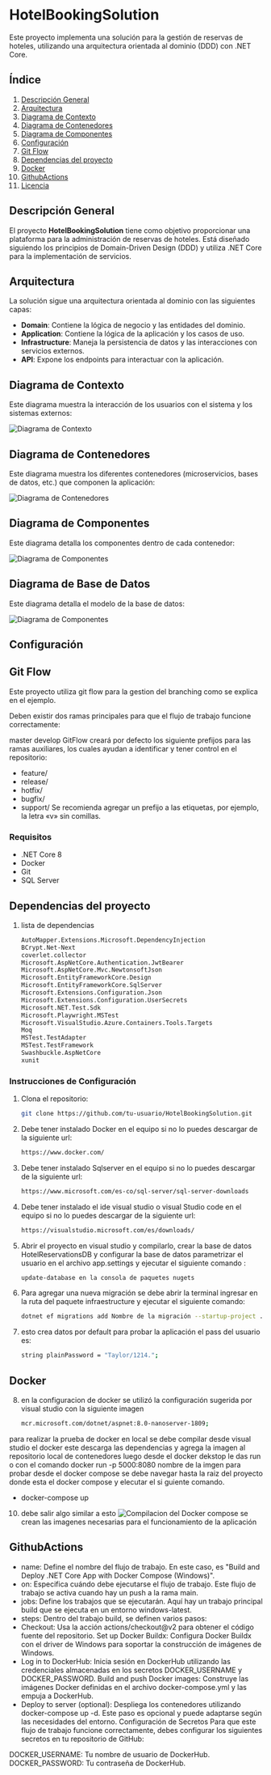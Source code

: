 # HotelBookingSolution

Este proyecto implementa una solución para la gestión de reservas de hoteles, utilizando una arquitectura orientada al dominio (DDD) con .NET Core.

## Índice

1. [Descripción General](#descripción-general)
2. [Arquitectura](#arquitectura)
3. [Diagrama de Contexto](#diagrama-de-contexto)
4. [Diagrama de Contenedores](#diagrama-de-contenedores)
5. [Diagrama de Componentes](#diagrama-de-componentes)
6. [Configuración](#configuración)
7. [Git Flow](#git-flow)
8. [Dependencias del proyecto](#dependencias-del-proyecto)
9. [Docker](#docker)
10. [GithubActions](#Actions)
11. [Licencia](#licencia)

## Descripción General

El proyecto **HotelBookingSolution** tiene como objetivo proporcionar una plataforma para la administración de reservas de hoteles. Está diseñado siguiendo los principios de Domain-Driven Design (DDD) y utiliza .NET Core para la implementación de servicios.

## Arquitectura

La solución sigue una arquitectura orientada al dominio con las siguientes capas:
- **Domain**: Contiene la lógica de negocio y las entidades del dominio.
- **Application**: Contiene la lógica de la aplicación y los casos de uso.
- **Infrastructure**: Maneja la persistencia de datos y las interacciones con servicios externos.
- **API**: Expone los endpoints para interactuar con la aplicación.

## Diagrama de Contexto

Este diagrama muestra la interacción de los usuarios con el sistema y los sistemas externos:

![Diagrama de Contexto](img/SamarttalentApi-Contexto.png)

## Diagrama de Contenedores

Este diagrama muestra los diferentes contenedores (microservicios, bases de datos, etc.) que componen la aplicación:

![Diagrama de Contenedores](img/SamarttalentApi-Contedores.png)

## Diagrama de Componentes

Este diagrama detalla los componentes dentro de cada contenedor:

![Diagrama de Componentes](img/SamarttalentApi-Componentes.png)

## Diagrama de Base de Datos

Este diagrama detalla el modelo de la base de datos:

![Diagrama de Componentes](img/HotelBookingSolution.jpeg)

## Configuración

## Git Flow
Este proyecto utiliza git flow para la gestion del branching como se explica en el ejemplo.

Deben existir dos ramas principales para que el flujo de trabajo funcione correctamente:

 

master
develop
GitFlow creará por defecto los siguiente prefijos para las ramas auxiliares, los cuales ayudan a identificar y tener control en el repositorio:

- feature/
- release/
- hotfix/
- bugfix/
- support/
Se recomienda agregar un prefijo a las etiquetas, por ejemplo, la letra «v» sin comillas.

### Requisitos

- .NET Core 8
- Docker
- Git
- SQL Server
## Dependencias del proyecto
1. lista de dependencias
   ```bash
   AutoMapper.Extensions.Microsoft.DependencyInjection
   BCrypt.Net-Next
   coverlet.collector
   Microsoft.AspNetCore.Authentication.JwtBearer
   Microsoft.AspNetCore.Mvc.NewtonsoftJson
   Microsoft.EntityFrameworkCore.Design
   Microsoft.EntityFrameworkCore.SqlServer
   Microsoft.Extensions.Configuration.Json
   Microsoft.Extensions.Configuration.UserSecrets
   Microsoft.NET.Test.Sdk
   Microsoft.Playwright.MSTest
   Microsoft.VisualStudio.Azure.Containers.Tools.Targets
   Moq
   MSTest.TestAdapter
   MSTest.TestFramework
   Swashbuckle.AspNetCore
   xunit

### Instrucciones de Configuración

1. Clona el repositorio:
   ```bash
   git clone https://github.com/tu-usuario/HotelBookingSolution.git
2. Debe tener instalado Docker en el equipo si no lo puedes descargar de la siguiente url:
   ```bash
   https://www.docker.com/
3. Debe  tener instalado Sqlserver en el equipo si no lo puedes descargar de la siguiente url:
   ```bash
   https://www.microsoft.com/es-co/sql-server/sql-server-downloads

4. Debe  tener instalado el ide visual studio o visual Studio code en el equipo si no lo puedes descargar de la siguiente url:
   ```bash
   https://visualstudio.microsoft.com/es/downloads/

5. Abrir el proyecto en visual studio y compilarlo, crear la base de datos HotelReservationsDB  y configurar  la base de datos  parametrizar el usuario en el archivo app.settings y ejecutar el siguiente comando :
   ```bash
   update-database en la consola de paquetes nugets
6. Para agregar una nueva migración se debe abrir la terminal ingresar en la ruta del paquete infraestructure y ejecutar el siguiente comando:
   ```bash
   dotnet ef migrations add Nombre de la migración --startup-project ../WebApi.csproj
7. esto crea datos por default para probar la aplicación el pass del usuario es:
   ```bash
   string plainPassword = "Taylor/1214.";
## Docker
8. en la configuracion de docker se utilizó la configuración sugerida por visual studio  con la siguiente imagen
   ```bash
   mcr.microsoft.com/dotnet/aspnet:8.0-nanoserver-1809;
para realizar la prueba de docker en local se debe compilar desde visual studio el docker este descarga las dependencias y agrega la imagen al repositorio local de contenedores  luego desde el docker dekstop le das run o con el comando docker run -p 5000:8080 nombre de la imgen
 para probar desde el docker compose se debe navegar hasta la raiz del proyecto donde esta el docker compose y elecutar el si guiente comando. 
-  docker-compose up 
10.   debe salir algo similar a esto
![Compilacion del Docker compose](img/Dockerimage.png)
se crean las imagenes necesarias para el funcionamiento de la aplicación
## GithubActions

- name: Define el nombre del flujo de trabajo. En este caso, es "Build and Deploy .NET Core App with Docker Compose (Windows)".
- on: Especifica cuándo debe ejecutarse el flujo de trabajo. Este flujo de trabajo se activa cuando hay un push a la rama main.
- jobs: Define los trabajos que se ejecutarán. Aquí hay un trabajo principal build que se ejecuta en un entorno windows-latest.
- steps: Dentro del trabajo build, se definen varios pasos:
- Checkout: Usa la acción actions/checkout@v2 para obtener el código fuente del repositorio.
Set up Docker Buildx: Configura Docker Buildx con el driver de Windows para soportar la construcción de imágenes de Windows.
- Log in to DockerHub: Inicia sesión en DockerHub utilizando las credenciales almacenadas en los secretos DOCKER_USERNAME y DOCKER_PASSWORD.
Build and push Docker images: Construye las imágenes Docker definidas en el archivo docker-compose.yml y las empuja a DockerHub.
- Deploy to server (optional): Despliega los contenedores utilizando docker-compose up -d. Este paso es opcional y puede adaptarse según las necesidades del entorno.
Configuración de Secretos
Para que este flujo de trabajo funcione correctamente, debes configurar los siguientes secretos en tu repositorio de GitHub:

DOCKER_USERNAME: Tu nombre de usuario de DockerHub.
DOCKER_PASSWORD: Tu contraseña de DockerHub.